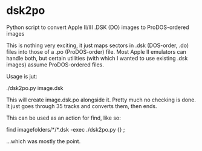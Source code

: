 # dsk2po
Python script to convert Apple II/III .DSK (DO) images to ProDOS-ordered images

This is nothing very exciting, it just maps sectors in .dsk (DOS-order, .do) files
into those of a .po (ProDOS-order) file.  Most Apple II emulators can handle both,
but certain utilities (with which I wanted to use existing .dsk images) assume
ProDOS-ordered files.

Usage is jut:

./dsk2po.py image.dsk

This will create image.dsk.po alongside it.  Pretty much no checking is done.
It just goes through 35 tracks and converts them, then ends.

This can be used as an action for find, like so:

find imagefolders/\*/\*.dsk -exec ./dsk2po.py {} \;

...which was mostly the point.